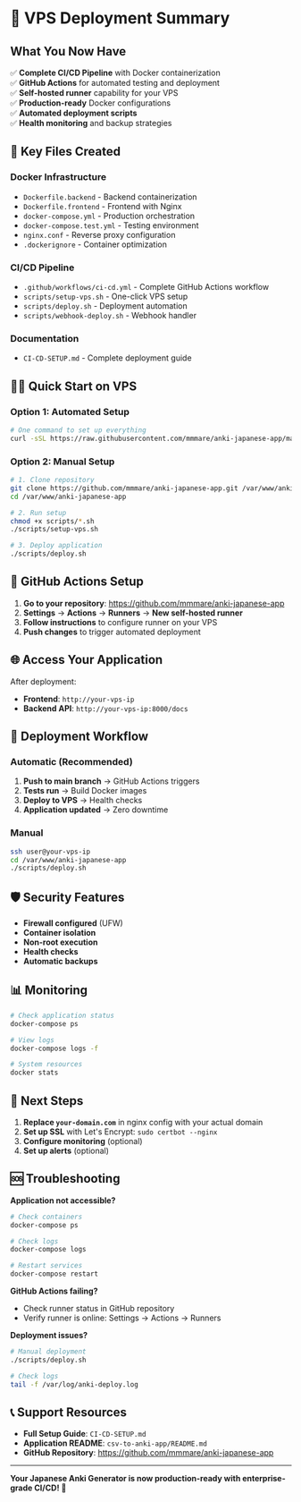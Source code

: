 # 🚀 VPS Deployment Summary

## What You Now Have

✅ **Complete CI/CD Pipeline** with Docker containerization  
✅ **GitHub Actions** for automated testing and deployment  
✅ **Self-hosted runner** capability for your VPS  
✅ **Production-ready** Docker configurations  
✅ **Automated deployment scripts**  
✅ **Health monitoring** and backup strategies  

## 📁 Key Files Created

### Docker Infrastructure
- `Dockerfile.backend` - Backend containerization
- `Dockerfile.frontend` - Frontend with Nginx
- `docker-compose.yml` - Production orchestration
- `docker-compose.test.yml` - Testing environment
- `nginx.conf` - Reverse proxy configuration
- `.dockerignore` - Container optimization

### CI/CD Pipeline
- `.github/workflows/ci-cd.yml` - Complete GitHub Actions workflow
- `scripts/setup-vps.sh` - One-click VPS setup
- `scripts/deploy.sh` - Deployment automation
- `scripts/webhook-deploy.sh` - Webhook handler

### Documentation
- `CI-CD-SETUP.md` - Complete deployment guide

## 🏃‍♂️ Quick Start on VPS

### Option 1: Automated Setup
```bash
# One command to set up everything
curl -sSL https://raw.githubusercontent.com/mmmare/anki-japanese-app/main/scripts/setup-vps.sh | bash
```

### Option 2: Manual Setup
```bash
# 1. Clone repository
git clone https://github.com/mmmare/anki-japanese-app.git /var/www/anki-japanese-app
cd /var/www/anki-japanese-app

# 2. Run setup
chmod +x scripts/*.sh
./scripts/setup-vps.sh

# 3. Deploy application
./scripts/deploy.sh
```

## 🔧 GitHub Actions Setup

1. **Go to your repository**: https://github.com/mmmare/anki-japanese-app
2. **Settings** → **Actions** → **Runners** → **New self-hosted runner**
3. **Follow instructions** to configure runner on your VPS
4. **Push changes** to trigger automated deployment

## 🌐 Access Your Application

After deployment:
- **Frontend**: `http://your-vps-ip`
- **Backend API**: `http://your-vps-ip:8000/docs`

## 🔄 Deployment Workflow

### Automatic (Recommended)
1. **Push to main branch** → GitHub Actions triggers
2. **Tests run** → Build Docker images
3. **Deploy to VPS** → Health checks
4. **Application updated** → Zero downtime

### Manual
```bash
ssh user@your-vps-ip
cd /var/www/anki-japanese-app
./scripts/deploy.sh
```

## 🛡️ Security Features

- **Firewall configured** (UFW)
- **Container isolation**
- **Non-root execution**
- **Health checks**
- **Automatic backups**

## 📊 Monitoring

```bash
# Check application status
docker-compose ps

# View logs
docker-compose logs -f

# System resources
docker stats
```

## 🔧 Next Steps

1. **Replace `your-domain.com`** in nginx config with your actual domain
2. **Set up SSL** with Let's Encrypt: `sudo certbot --nginx`
3. **Configure monitoring** (optional)
4. **Set up alerts** (optional)

## 🆘 Troubleshooting

**Application not accessible?**
```bash
# Check containers
docker-compose ps

# Check logs
docker-compose logs

# Restart services
docker-compose restart
```

**GitHub Actions failing?**
- Check runner status in GitHub repository
- Verify runner is online: Settings → Actions → Runners

**Deployment issues?**
```bash
# Manual deployment
./scripts/deploy.sh

# Check logs
tail -f /var/log/anki-deploy.log
```

## 📞 Support Resources

- **Full Setup Guide**: `CI-CD-SETUP.md`
- **Application README**: `csv-to-anki-app/README.md`
- **GitHub Repository**: https://github.com/mmmare/anki-japanese-app

---

**Your Japanese Anki Generator is now production-ready with enterprise-grade CI/CD! 🎉**
